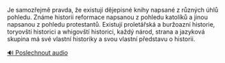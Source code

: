 
Je samozřejmě pravda, že existují dějepisné knihy napsané z různých úhlů pohledu. Známe historii reformace napsanou z pohledu katolíků a jinou napsanou z pohledu protestantů. Existují proletářská a buržoazní historie, toryovští historici a whigovští historici, každý národ, strana a jazyková skupina má své vlastní historiky a svou vlastní představu o historii.

[🔊 Poslechnout audio](/data/7-paragraphs/audio/chapter_19/para_002-Je-samozejm-pravda-e-existuj-djepisn-knihy.mp3)

